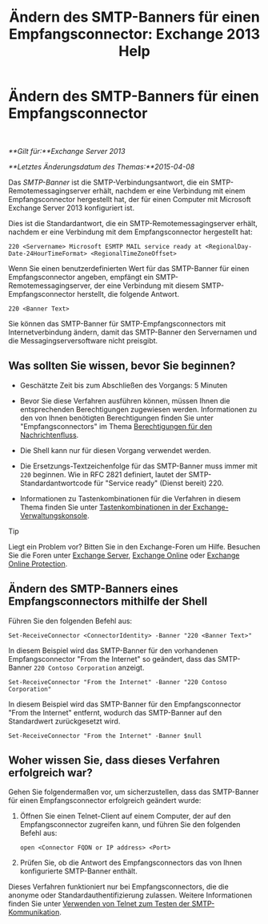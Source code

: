 ﻿---
title: 'Ändern des SMTP-Banners für einen Empfangsconnector: Exchange 2013 Help'
TOCTitle: Ändern des SMTP-Banners für einen Empfangsconnector
ms:assetid: d667704e-fd69-4aca-9c35-eef7006944b2
ms:mtpsurl: https://technet.microsoft.com/de-de/library/Bb124740(v=EXCHG.150)
ms:contentKeyID: 52062911
ms.date: 04/24/2018
mtps_version: v=EXCHG.150
ms.translationtype: HT
---

# Ändern des SMTP-Banners für einen Empfangsconnector

 

_**Gilt für:**Exchange Server 2013_

_**Letztes Änderungsdatum des Themas:**2015-04-08_

Das *SMTP-Banner* ist die SMTP-Verbindungsantwort, die ein SMTP-Remotemessagingserver erhält, nachdem er eine Verbindung mit einem Empfangsconnector hergestellt hat, der für einen Computer mit Microsoft Exchange Server 2013 konfiguriert ist.

Dies ist die Standardantwort, die ein SMTP-Remotemessagingserver erhält, nachdem er eine Verbindung mit dem Empfangsconnector hergestellt hat:

    220 <Servername> Microsoft ESMTP MAIL service ready at <RegionalDay-Date-24HourTimeFormat> <RegionalTimeZoneOffset>

Wenn Sie einen benutzerdefinierten Wert für das SMTP-Banner für einen Empfangsconnector angeben, empfängt ein SMTP-Remotemessagingserver, der eine Verbindung mit diesem SMTP-Empfangsconnector herstellt, die folgende Antwort.

    220 <Banner Text>

Sie können das SMTP-Banner für SMTP-Empfangsconnectors mit Internetverbindung ändern, damit das SMTP-Banner den Servernamen und die Messagingserversoftware nicht preisgibt.

## Was sollten Sie wissen, bevor Sie beginnen?

  - Geschätzte Zeit bis zum Abschließen des Vorgangs: 5 Minuten

  - Bevor Sie diese Verfahren ausführen können, müssen Ihnen die entsprechenden Berechtigungen zugewiesen werden. Informationen zu den von Ihnen benötigten Berechtigungen finden Sie unter "Empfangsconnectors" im Thema [Berechtigungen für den Nachrichtenfluss](mail-flow-permissions-exchange-2013-help.md).

  - Die Shell kann nur für diesen Vorgang verwendet werden.

  - Die Ersetzungs-Textzeichenfolge für das SMTP-Banner muss immer mit `220` beginnen. Wie in RFC 2821 definiert, lautet der SMTP-Standardantwortcode für "Service ready" (Dienst bereit) 220.

  - Informationen zu Tastenkombinationen für die Verfahren in diesem Thema finden Sie unter [Tastenkombinationen in der Exchange-Verwaltungskonsole](keyboard-shortcuts-in-the-exchange-admin-center-exchange-online-protection-help.md).


> [!TIP]
> Liegt ein Problem vor? Bitten Sie in den Exchange-Foren um Hilfe. Besuchen Sie die Foren unter <A href="https://go.microsoft.com/fwlink/p/?linkid=60612">Exchange Server</A>, <A href="https://go.microsoft.com/fwlink/p/?linkid=267542">Exchange Online</A> oder <A href="https://go.microsoft.com/fwlink/p/?linkid=285351">Exchange Online Protection</A>.



## Ändern des SMTP-Banners eines Empfangsconnectors mithilfe der Shell

Führen Sie den folgenden Befehl aus:

    Set-ReceiveConnector <ConnectorIdentity> -Banner "220 <Banner Text>"

In diesem Beispiel wird das SMTP-Banner für den vorhandenen Empfangsconnector "From the Internet" so geändert, dass das SMTP-Banner `220 Contoso Corporation` anzeigt.

    Set-ReceiveConnector "From the Internet" -Banner "220 Contoso Corporation"

In diesem Beispiel wird das SMTP-Banner für den Empfangsconnector "From the Internet" entfernt, wodurch das SMTP-Banner auf den Standardwert zurückgesetzt wird.

    Set-ReceiveConnector "From the Internet" -Banner $null

## Woher wissen Sie, dass dieses Verfahren erfolgreich war?

Gehen Sie folgendermaßen vor, um sicherzustellen, dass das SMTP-Banner für einen Empfangsconnector erfolgreich geändert wurde:

1.  Öffnen Sie einen Telnet-Client auf einem Computer, der auf den Empfangsconnector zugreifen kann, und führen Sie den folgenden Befehl aus:
    
        open <Connector FQDN or IP address> <Port>

2.  Prüfen Sie, ob die Antwort des Empfangsconnectors das von Ihnen konfigurierte SMTP-Banner enthält.

Dieses Verfahren funktioniert nur bei Empfangsconnectors, die die anonyme oder Standardauthentifizierung zulassen. Weitere Informationen finden Sie unter [Verwenden von Telnet zum Testen der SMTP-Kommunikation](use-telnet-to-test-smtp-communication-exchange-2013-help.md).

